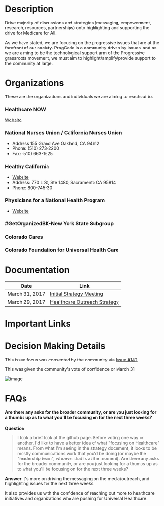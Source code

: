 # Description

Drive majority of discussions and strategies (messaging, empowerment, research, resources, partnerships) onto highlighting and supporting the drive for Medicare for All.

As we have stated, we are focusing on the progressive issues that are at the forefront of our society. ProgCode is a community driven by issues, and as we are aiming to be the technological support arm of the Progressive grassroots movement, we must aim to highlight/amplify/provide support to the community at large.

# Organizations

These are the organizations and individuals we are aiming to reachout to.

### Healthcare NOW

[Website](https://www.healthcare-now.org)

### National Nurses Union / California Nurses Union

* Address 155 Grand Ave Oakland, CA 94612
* Phone: (510) 273-2200 
* Fax: (510) 663-1625

### Healthy California  

* [Website](https://healthycaliforniacampaign.org/)
* Address: 770 L St, Ste 1480, Sacramento CA 95814  
* Phone: 800-745-30

### Physicians for a National Health Program

* [Website](http://www.pnhp.org/about/contact-us)

### #GetOrganizedBK-New York State Subgroup

### Colorado Cares

### Colorado Foundation for Universal Health Care

# Documentation

| Date | Link |
|-- |-- |
| March 31, 2017 | [Initial Strategy Meeting](https://docs.google.com/document/d/10J9eIeICO1ot3d9K1G645RUb7xarMxR1ujj7qITTp04/edit) |
| March 29, 2017 | [Healthcare Outreach Strategy](https://docs.google.com/document/d/1Nv1gjrTVcflSfVsTMQGx9JIG5iDB1dFwofxPTjz09QI/edit#heading=h.nmlr3xpdvlkn) |

# Important Links

# Decision Making Details

This issue focus was consented by the community via [Issue #142](https://github.com/ProgressiveCoders/functions/issues/142)

This was given the community's vote of confidence or March 31

![image](https://cloud.githubusercontent.com/assets/25762075/24584615/fe7b4654-1740-11e7-96c6-dfcb94699137.png)
 
# FAQs

#### Are there any asks for the broader community, or are you just looking for a thumbs up as to what you'll be focusing on for the next three weeks?

**Question**
> I took a brief look at the github page.  Before voting one way or another, I'd like to have a better idea of what "focusing on Healthcare" means.  From what I'm seeing in the strategy document, it looks to be mostly communications work that you'd be doing (or maybe the "leadership team", whoever that is at the moment).  Are there any asks for the broader community, or are you just looking for a thumbs up as to what you'll be focusing on for the next three weeks?

**Answer** 
It's more on driving the messaging on the media/outreach, and highlighting issues for the next three weeks. 

It also provides us with the confidence of reaching out more to healthcare initiatives and organizations who are pushing for Universal Healthcare. 